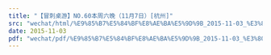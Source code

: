 ```yaml
---
title: "【冒刺桌游】NO.60本周六晚（11月7日）[杭州]"
src: "wechat/html/%E9%85%B7%E5%84%BF%E8%AE%BA%E5%9D%9B_2015-11-03_%E3%80%90%E5%86%92%E5%88%BA%E6%A1%8C%E6%B8%B8%E3%80%91NO.60%E6%9C%AC%E5%91%A8%E5%85%AD%E6%99%9A%EF%BC%8811%E6%9C%887%E6%97%A5%EF%BC%89%5B%E6%9D%AD%E5%B7%9E%5D.html"
date: 2015-11-03
pdf: "wechat/pdf/%E9%85%B7%E5%84%BF%E8%AE%BA%E5%9D%9B_2015-11-03_%E3%80%90%E5%86%92%E5%88%BA%E6%A1%8C%E6%B8%B8%E3%80%91NO.60%E6%9C%AC%E5%91%A8%E5%85%AD%E6%99%9A%EF%BC%8811%E6%9C%887%E6%97%A5%EF%BC%89%5B%E6%9D%AD%E5%B7%9E%5D.pdf"
---
```

